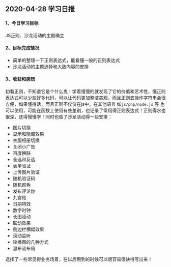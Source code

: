 ## 2020-04-28 学习日报

#### 1、今日学习目标

JS正则、沙龙活动的主题确立

#### 2、目标完成情况

- 简单的整理一下正则表达式，能看懂一般的正则表达式
- 沙龙活动的主题选择和大致内容的安排

#### 3、收获和感悟

初看正则，不知道它是个什么鬼！学着慢慢的就发现了它的价值和艺术性，懂正则表达式可以少些好多代码，可以让代码更加整洁美观，而且正则去操作字符串会很方便，如果懂得话，而且正则不仅仅在js中，在其他语言 如`js/php/node.js` 等 也可以使用，可能在函数上使用有些差别，也记录了常用得正则表达式！正则得水也很深，还得慢慢学！同时也做了沙龙活动得一些安排：

- 图片切换
- 显示和隐藏效果
- 衣服相册切换
- 关闭小广告
- 百度换肤
- 全选和反选
- 表单验证
- 上传图片验证
- 随机验证码
- 随机颜色
- 发布评论你
- 九宫格
- 日期特效
- 数字时钟
- 长图滚动
- 联动效果
- 侧边栏横幅效果
- 滚动监听
- 轮播图的几种方式
- 瀑布流布局

选择了一些常见得业务场景，在以后用到的时候可以很容易很快得写出来！